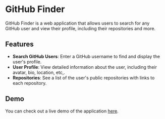 # GitHub Finder

GitHub Finder is a web application that allows users to search for any GitHub user and view their profile, including their repositories and more.

## Features

- **Search GitHub Users**: Enter a GitHub username to find and display the user's profile.
- **User Profile**: View detailed information about the user, including their avatar, bio, location, etc,.
- **Repositories**: See a list of the user's public repositories with links to each repository.

## Demo

You can check out a live demo of the application [here](https://github-profile-finder-alpha.vercel.app/).
